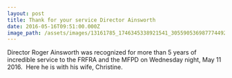 ```yaml
---
layout: post
title: Thank for your service Director Ainsworth
date: 2016-05-16T09:51:00.000Z
image_path: /assets/images/13161785_1746345338921541_305590536987774492_o.jpg
---
```



Director Roger Ainsworth was recognized for more than 5 years of incredible service to the FRFRA and the MFPD on Wednesday night, May 11 2016. &nbsp;Here he is with his wife, Christine.&nbsp;